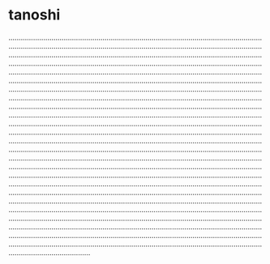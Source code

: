 # tanoshi

....................................................................................................................................................................................................................................................................................................................................................................................................................................................................................................................................................................................................................................................................................................................................................................................................................................................................................................................................................................................................................................................................................................................................................................................................................................................................................................................................................................................................................................................................................................................................................................................................................................................................................................................................................................................................................................................................................................................................................................................................................................................................................................................................................................................................................................................................................................................................................................................................................................................................................................................................................................................................................................................................................................................................................................................................................................................................................................................................................................................................................................................................................................................................................................................................................................................................